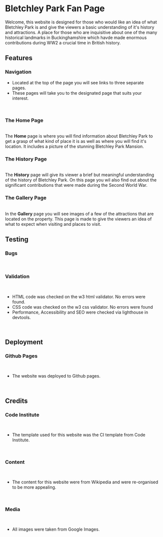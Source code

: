 # Bletchley Park Fan Page
Welcome, this website is designed for those who would like an idea of what Bletchley Park is and give the viewers a basic understanding of it's history and attractions. A place for those who are inquisitive about one of the many historical landmarks in Buckinghamshire which havde made enormous contributions during WW2 a crucial time in British history.

## Features

### Navigation

<ul><li>Located at the top of the page you will see links to three separate pages.</li>
<li>These pages will take you to the designated page that suits your interest.</li></ul>

<br>

### The Home Page

<br>
The <strong>Home</strong> page is where you will find information about Bletchley Park to get a grasp of what kind of place it is as well as where you will find it's location. It includes a picture of the stunning Bletchley Park Mansion.

<br>

### The History Page

<br>
The <strong>History</strong> page will give its viewer a brief but meaningful understanding of the history of Bletchley Park. On this page you wil also find out about the significant contributions that were made during the Second World War.

<br>

### The Gallery Page

<br>
In the <strong>Gallery</strong> page you will see images of a few of the attractions that are located on the property. This page is made to give the viewers an idea of what to expect when visiting and places to visit.

<br>

## Testing

### Bugs

<br>

### Validation

<br>

<ul>
<li>HTML code was checked on the w3 html validator. No errors were found.</li>
<li>CSS code was checked on the w3 css validator. No errors were found</li>
<li>Performance, Accessibility and SEO were checked via lighthouse in devtools.</li>
</ul>

<br>

## Deployment

### Github Pages
<br>

<ul><li>The website was deployed to Github pages.</li></ul>
<br>

## Credits

### Code Institute
<br>

<ul><li>The template used for this website was the CI template from Code Institute.
</li></ul>
<br>

### Content
<br>

<ul><li>The content for this website were from Wikipedia and were re-organised to be more appealing.</li></ul>
<br>

 ### Media 
 <br>

<ul><li>All images were taken from Google Images.</li></ul>